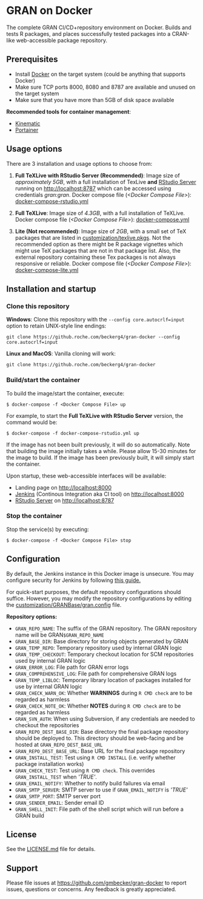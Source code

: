 # GRAN on Docker

The complete GRAN CI/CD+repository environment on Docker. Builds and tests R packages, and places successfully tested packages into a CRAN-like web-accessible package repository.

## Prerequisites

* Install [Docker](http://docker.com/) on the target system (could be anything that supports Docker)
* Make sure TCP ports 8000, 8080 and 8787 are available and unused on the target system
* Make sure that you have more than 5GB of disk space available

**Recommended tools for container management**:

* [Kinematic](https://github.com/docker/kitematic)
* [Portainer](https://portainer.io/)

## Usage options

There are 3 installation and usage options to choose from:

1. **Full TeXLive with RStudio Server (Recommended)**: Image size of *approximately 5GB*, with a full installation of TexLive **and** [RStudio Server](https://www.rstudio.com/products/rstudio/) running on [http://localhost:8787](http://localhost:8787) which can be accessed using credentials *gran:gran*. Docker compose file (*&lt;Docker Compose File&gt;*): [docker-compose-rstudio.yml](docker-compose-rstudio.yml)

2. **Full TeXLive**: Image size of *4.3GB*, with a full installation of TeXLive. Docker compose file (*&lt;Docker Compose File&gt;*): [docker-compose.yml](docker-compose.yml)

3. **Lite (Not recommended)**: Image size of *2GB*, with a small set of TeX packages that are listed in [customization/texlive.pkgs](customization/texlive.pkgs). Not the recommended option as there might be R package vignettes which might use TeX packages that are not in that package list. Also, the external repository containing these Tex packages is not always responsive or reliable. Docker compose file (*&lt;Docker Compose File&gt;*): [docker-compose-lite.yml](docker-compose-lite.yml)

## Installation and startup

### Clone this repository
**Windows**: Clone this repository with the `--config core.autocrlf=input` option to retain UNIX-style line endings:

```
git clone https://github.roche.com/beckerg4/gran-docker --config core.autocrlf=input
```

**Linux and MacOS**: Vanilla cloning will work:

```
git clone https://github.roche.com/beckerg4/gran-docker
```

### Build/start the container
To build the image/start the container, execute:

```
$ docker-compose -f <Docker Compose File> up
```
For example, to start the **Full TeXLive with RStudio Server** version, the command would be:

```
$ docker-compose -f docker-compose-rstudio.yml up
```

If the image has not been built previously, it will do so automatically. Note that building the image initially takes a while. Please allow 15-30 minutes for the image to build.
If the image has been previously built, it will simply start the container.

Upon startup, these web-accessible interfaces will be available:

* Landing page on [http://localhost:8000](http://localhost:8000)
* [Jenkins](https://jenkins.io/) (Continous Integration aka CI tool) on [http://localhost:8000](http://localhost:8000)
* [RStudio Server](https://www.rstudio.com/products/rstudio/) on [http://localhost:8787](http://localhost:8787)

### Stop the container
Stop the service(s) by executing:

```
$ docker-compose -f <Docker Compose File> stop
```

## Configuration

By default, the Jenkins instance in this Docker image is unsecure. You may configure security for Jenkins by following [this guide.](https://wiki.jenkins.io/display/JENKINS/Securing+Jenkins)

For quick-start purposes, the default repository configurations should suffice. However, you may modify the repository configurations by editing the [customization/GRANBase/gran.config](customization/GRANBase/gran.config) file.

**Repository options:**

* `GRAN_REPO_NAME`: The suffix of the GRAN repository. The GRAN repository name will be GRAN`$GRAN_REPO_NAME`
* `GRAN_BASE_DIR`: Base directory for storing objects generated by GRAN
* `GRAN_TEMP_REPO`: Temporary repository used by internal GRAN logic
* `GRAN_TEMP_CHECKOUT`: Temporary checkout location for SCM repositories used by internal GRAN logic
* `GRAN_ERROR_LOG`: File path for GRAN error logs
* `GRAN_COMPREHENSIVE_LOG`: File path for comprehensive GRAN logs
* `GRAN_TEMP_LIBLOC`: Temporary library location of packages installed for use by internal GRAN logic
* `GRAN_CHECK_WARN_OK`: Whether **WARNINGS** during `R CMD check` are to be regarded as harmless
* `GRAN_CHECK_NOTE_OK`: Whether **NOTES** during `R CMD check` are to be regarded as harmless
* `GRAN_SVN_AUTH`: When using Subversion, if any credentials are needed to checkout the repositories
* `GRAN_REPO_DEST_BASE_DIR`: Base directory the final package repository should be deployed to. This directory should be web-facing and be hosted at `GRAN_REPO_DEST_BASE_URL`
* `GRAN_REPO_DEST_BASE_URL`: Base URL for the final package repository
* `GRAN_INSTALL_TEST`: Test using `R CMD INSTALL` (i.e. verify whether package installation works)
* `GRAN_CHECK_TEST`: Test using `R CMD check`. This overrides `GRAN_INSTALL_TEST` when *'TRUE'*.
* `GRAN_EMAIL_NOTIFY`: Whether to notify build failures via email
* `GRAN_SMTP_SERVER`: SMTP server to use if `GRAN_EMAIL_NOTIFY` is *'TRUE'*
* `GRAN_SMTP_PORT`: SMTP server port
* `GRAN_SENDER_EMAIL`: Sender email ID
* `GRAN_SHELL_INIT`: File path of the shell script which will run before a GRAN build

## License

See the [LICENSE.md](LICENSE.md) file for details.

## Support

Please file issues at https://github.com/gmbecker/gran-docker to report issues, questions or concerns. Any feedback is greatly appreciated.
